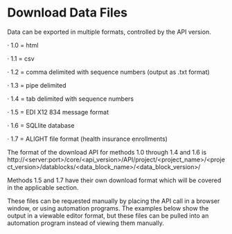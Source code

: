 # Download Data Files

Data can be exported in multiple formats, controlled by the API version.

·       1.0 = html

·       1.1 = csv

·       1.2 = comma delimited with sequence numbers (output as .txt format)

·       1.3 = pipe delimited

·       1.4 = tab delimited with sequence numbers

·       1.5 = EDI X12 834 message format

·       1.6 = SQLlite database

·       1.7 = ALIGHT file format (health insurance enrollments)

&#x20;

The format of the download API for methods 1.0 through 1.4 and 1.6 is  http://\<server:port>/core/\<api\_version>/API/project/\<project\_name>/\<project\_version>/datablocks/\<data\_block\_name>/\<data\_block\_version>/

&#x20;

Methods 1.5 and 1.7 have their own download format which will be covered in the applicable section.

&#x20;

These files can be requested manually by placing the API call in a browser window, or using automation programs.  The examples below show the output in a viewable editor format, but these files can be pulled into an automation program instead of viewing them manually.
